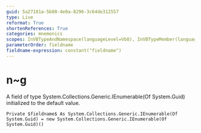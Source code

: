 ```yaml
---
guid: 5a27181a-5b80-4e0a-8296-3c64de312557
type: Live
reformat: True
shortenReferences: True
categories: mnemonics
scopes: InVBTypeAndNamespace(languageLevel=Vb8), InVBTypeMember(languageLevel=Vb8)
parameterOrder: fieldname
fieldname-expression: constant("fieldname")
---
```


# n~g

A field of type System.Collections.Generic.IEnumerable(Of System.Guid) initialized to the default value.

```
Private $fieldname$ As System.Collections.Generic.IEnumerable(Of System.Guid) = new System.Collections.Generic.IEnumerable(Of System.Guid)()
```
